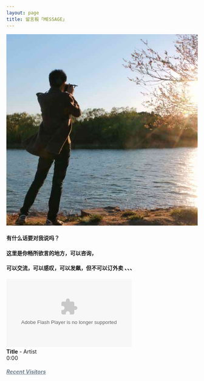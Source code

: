 ```yaml
---
layout: page
title: 留言板「MESSAGE」 
---
```


<img src="/images/avatar.jpg" alt="huanying"/>


<p><h4>有什么话要对我说吗？</h4>     
<P><h4>这里是你畅所欲言的地方，可以咨询，</h4>
<p><h4>可以交流，可以感叹，可以发飙，但不可以订外卖 、、、</h4>   
<p>
<div>  
	<object width="330" height="180" data="http://music.163.com/style/swf/widget.swf?sid=441877316&type=0&auto=0&width=310&height=430" 			type="application/x-shockwave-flash"></object>  
</div> 


<div id="QPlayer" class="QPlayer">
<div id="pContent">
	<div id="player">
<span class="cover"></span>
<div class="ctrl">
<div class="musicTag marquee">
<strong>Title</strong>
<span> - </span>
<span class="artist">Artist</span>
</div>
<div class="progress">
<div class="timer left">0:00</div>
<div class="contr">
<div class="rewind icon"></div>
<div class="playback icon"></div>
<div class="fastforward icon"></div>
</div>
<div class="right">
<div class="liebiao icon"></div>
</div>
</div>
</div>
</div>
	<div class="ssBtn">
	        <div class="adf"></div>
    </div>
</div>
<ol id="playlist"></ol>
</div>

<script src="/js/jquery.min.js"></script>
<script src="/js/jquery.marquee.min.js"></script>

<script>
	var	playlist = [
{title:"The Circle Of Life",artist:"Freedom Call",mp3:"http://m10.music.126.net/20171207103748/d1bcd3e6d1c978a0a3e174c19cf5b3c7/ymusic/acf0/9127/44a7/64c4f00f3df0fabaf4720e893bbaa676.mp3",cover:"http://p1.music.126.net/ABazEgv8jQgjvMLT9NxLPA==/6633353651289585.jpg?param=106x106"},

{title:"She's Gone",artist:"Steelheart",mp3:"http://m10.music.126.net/20171207104016/b81bbe616c6545330cfef4364c0ca01c/ymusic/32b2/9f13/f13d/b68377a7bdd6df844d21a65de8a8a3e0.mp3",cover:"http://p1.music.126.net/JTPYaiUYS3PW7tWh43uNDg==/6674035581417715.jpg?param=106x106"},

{title:"Someone In The Crowd",artist:"Emma Stone",mp3:"http://m10.music.126.net/20171207104536/1629222ce21a5999e391a2a07c2d11f8/ymusic/e73b/0fba/3072/758ed5353ca5cd759d9b906589c91a8f.mp3",cover:"http://p1.music.126.net/sQKLXBR_GThk5n-M2wtdDg==/758663033420897.jpg?param=106x106"},

{title:"Another Day Of Sun",artist:"TheFatRat,Laura Brehm",mp3:"http://m10.music.126.net/20171207105203/c31ed4b45a42bbc4616fed3c1be9a468/ymusic/3b43/2a5e/7517/eaa1449e4e464f20da9f8ecd7ef00783.mp3",cover:"http://p1.music.126.net/sQKLXBR_GThk5n-M2wtdDg==/758663033420897.jpg?param=106x106"},

{title:"Luv Letter",artist:"dj okawari ",mp3:"http://omjh2j5h3.bkt.clouddn.com/music/Luv%20Letter.mp3",cover:"http://p4.music.126.net/F2fqWwTTT2DAOKPQKQ-G0A==/5892282813545901.jpg?param=106x106"},

{title:"Born this way",artist:"lady gaga ",mp3:"http://omjh2j5h3.bkt.clouddn.com/music/Born%20this%20way.mp3",cover:"http://p4.music.126.net/G2nCsXpMc81lcUY-pOHr9Q==/2528876745541310.jpg?param=106x106"},

{title:"The Edge of Glory",artist:"Lady Gaga",mp3:"http://omjh2j5h3.bkt.clouddn.com/music/The%20Edge%20of%20Glory.mp3",cover:"http://p3.music.126.net/iYG3tZ2xSKrzf65BaDtEJQ==/7929677860524772.jpg?param=106x106"},

{title:"Beautiful",artist:"Eminem 
",mp3:"http://omjh2j5h3.bkt.clouddn.com/music/Beautiful.mp3",cover:"http://p4.music.126.net/F2fqWwTTT2DAOKPQKQ-G0A==/5892282813545901.jpg?param=106x106"},

{title:"Hall of Fame",artist:"the script/will.i.am",mp3:"http://omjh2j5h3.bkt.clouddn.com/music/Hall%20of%20Fame.mp3",cover:"http://p4.music.126.net/d5ryd0uwq29KWk3bRZ1wsA==/45079976751142.jpg?param=106x106"},

{title:"I Saw Him",artist:"I Saw Him",mp3:"http://m10.music.126.net/20171027120549/329b3b62e2cbcff379f4ff56bf20f650/ymusic/6b21/1e61/4219/705cc3e8859535e52ea3ed5134dc1ef4.mp3",cover:"http://p1.music.126.net/PaCWRxXASgHp2yHl6E6w-g==/3262251001467554.jpg??param=106x106"}

];
  var isRotate = true;
  var autoplay = true;
</script>
<script src="/js/player.js"></script>
<script>

function bgChange(){
	var lis= $('.lib');
	for(var i=0; i<lis.length; i+=2)
	lis[i].style.background = 'rgba(246, 246, 246, 0.5)';
}
window.onload = bgChange;
</script>

<meta charset="utf-8">
  <meta name="viewport" content="width=device-width, initial-scale=1" />
	<title></title>
	<link rel="stylesheet" href="/css/player.css">



<script>
myVid=document.getElementById("audio1");

function setHalfVolume()
  { 
  myVid.volume=0.2;
  } 

</script> 


<!-- 多说评论框 start 
	<div class="ds-thread" data-thread-key="/liuyan/" data-title="留言板" data-url="http://roboutkang/liuyan/"></div>
<!-- 多说评论框 end 
<!-- 多说公共JS代码 start (一个网页只需插入一次) 
<script type="text/javascript">
var duoshuoQuery = {short_name:"robotkang"};
	(function() {
		var ds = document.createElement('script');
		ds.type = 'text/javascript';ds.async = true;
		ds.src = (document.location.protocol == 'https:' ? 'https:' : 'http:') + '//static.duoshuo.com/embed.js';
		ds.charset = 'UTF-8';
		(document.getElementsByTagName('head')[0] 
		 || document.getElementsByTagName('body')[0]).appendChild(ds);
	})();
	</script>
<!-- 多说公共JS代码 end -->


<html lang="en">
<head>
    <meta charset="UTF-8">
    <title>Valine - A simple comment system based on Leancloud.</title>
    <!--Leancloud 操作库:-->
    <script src="//cdn1.lncld.net/static/js/3.0.4/av-min.js"></script>
    <!--Valine 的核心代码库:-->
    <script src="/Valine-1.1.4/dist/Valine.min.js"></script>
</head>
<body>
    <div class="comment"></div>
    <script>
       new Valine({
       // AV 对象来自上面引入av-min.js(老司机们不要开车➳♡゛扎心了老铁)
      		 av: AV, 
            el: '.comment', // 
            app_id: 'CWa3VWGExyX5qBwL6BQ7mwHv-gzGzoHsz', // 这里填写上面得到的APP ID
            app_key: 'KxtOwoN1GTvwt1daWglcosv8', // 这里填写上面得到的APP KEY
            placeholder: 'ヾﾉ≧∀≦)o来啊，快活啊!' // [v1.0.7 new]留言框占位提示文字
       });
</script>
</body>
</html>


<p>
<a href="/fangke/" style="color:#708090"> <h5>Recent Visitors</h5></a>  
</p>



